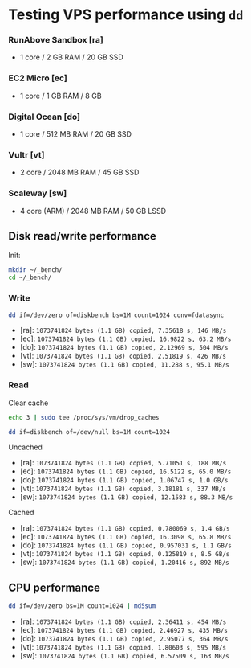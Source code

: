 # Testing VPS performance using `dd`

### RunAbove Sandbox [ra]
- 1 core / 2 GB RAM / 20 GB SSD

### EC2 Micro [ec]
- 1 core / 1 GB RAM / 8 GB

### Digital Ocean [do]
- 1 core / 512 MB RAM / 20 GB SSD

### Vultr [vt]
- 2 core / 2048 MB RAM / 45 GB SSD

### Scaleway [sw]
- 4 core (ARM) / 2048 MB RAM / 50 GB LSSD

## Disk read/write performance

Init:
```sh
mkdir ~/_bench/
cd ~/_bench/
```

### Write

```sh
dd if=/dev/zero of=diskbench bs=1M count=1024 conv=fdatasync
```

- [ra]: `1073741824 bytes (1.1 GB) copied, 7.35618 s, 146 MB/s`
- [ec]: `1073741824 bytes (1.1 GB) copied, 16.9822 s, 63.2 MB/s`
- [do]: `1073741824 bytes (1.1 GB) copied, 2.12969 s, 504 MB/s`
- [vt]: `1073741824 bytes (1.1 GB) copied, 2.51819 s, 426 MB/s`
- [sw]: `1073741824 bytes (1.1 GB) copied, 11.288 s, 95.1 MB/s`

### Read

Clear cache
```sh
echo 3 | sudo tee /proc/sys/vm/drop_caches
```

```sh
dd if=diskbench of=/dev/null bs=1M count=1024
```
Uncached
- [ra]: `1073741824 bytes (1.1 GB) copied, 5.71051 s, 188 MB/s`
- [ec]: `1073741824 bytes (1.1 GB) copied, 16.5122 s, 65.0 MB/s`
- [do]: `1073741824 bytes (1.1 GB) copied, 1.06747 s, 1.0 GB/s`
- [vt]: `1073741824 bytes (1.1 GB) copied, 3.18181 s, 337 MB/s`
- [sw]: `1073741824 bytes (1.1 GB) copied, 12.1583 s, 88.3 MB/s`

Cached
- [ra]: `1073741824 bytes (1.1 GB) copied, 0.780069 s, 1.4 GB/s`
- [ec]: `1073741824 bytes (1.1 GB) copied, 16.3098 s, 65.8 MB/s`
- [do]: `1073741824 bytes (1.1 GB) copied, 0.957031 s, 1.1 GB/s`
- [vt]: `1073741824 bytes (1.1 GB) copied, 0.125819 s, 8.5 GB/s`
- [sw]: `1073741824 bytes (1.1 GB) copied, 1.20416 s, 892 MB/s`

## CPU performance

```sh
dd if=/dev/zero bs=1M count=1024 | md5sum
```

- [ra]: `1073741824 bytes (1.1 GB) copied, 2.36411 s, 454 MB/s`
- [ec]: `1073741824 bytes (1.1 GB) copied, 2.46927 s, 435 MB/s`
- [do]: `1073741824 bytes (1.1 GB) copied, 2.95077 s, 364 MB/s`
- [vt]: `1073741824 bytes (1.1 GB) copied, 1.80603 s, 595 MB/s`
- [sw]: `1073741824 bytes (1.1 GB) copied, 6.57509 s, 163 MB/s`